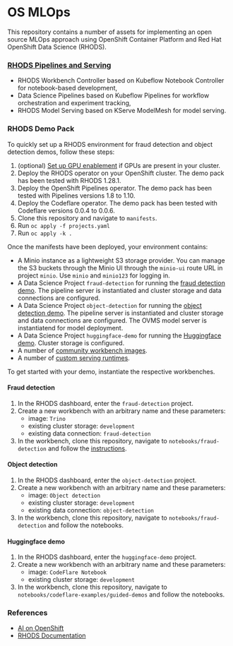 # OS MLOps

This repository contains a number of assets for implementing an open source MLOps approach using OpenShift Container Platform and Red Hat OpenShift Data Science (RHODS).

### [RHODS Pipelines and Serving](odh-kfp-modelmesh.md)

- RHODS Workbench Controller based on Kubeflow Notebook Controller for notebook-based development,
- Data Science Pipelines based on Kubeflow Pipelines for workflow orchestration and experiment tracking,
- RHODS Model Serving based on KServe ModelMesh for model serving.

### RHODS Demo Pack

To quickly set up a RHODS environment for fraud detection and object detection demos, follow these steps:
1. (optional) [Set up GPU enablement](gpu-enablement.md) if GPUs are present in your cluster.
2. Deploy the RHODS operator on your OpenShift cluster. The demo pack has been tested with RHODS 1.28.1.
3. Deploy the OpenShift Pipelines operator. The demo pack has been tested with Pipelines versions 1.8 to 1.10.
4. Deploy the Codeflare operator. The demo pack has been tested with Codeflare versions 0.0.4 to 0.0.6.
5. Clone this repository and navigate to `manifests`.
6. Run `oc apply -f projects.yaml`
7. Run `oc apply -k .`

Once the manifests have been deployed, your environment contains:
- A Minio instance as a lightweight S3 storage provider. You can manage the S3 buckets through the Minio UI through the `minio-ui` route URL in project `minio`. Use `minio` and `minio123` for logging in.
- A Data Science Project `fraud-detection` for running the [fraud detection demo](notebooks/fraud-detection/instructions.md). The pipeline server is instantiated and cluster storage and data connections are configured.
- A Data Science Project `object-detection` for running the [object detection demo](notebooks/object-detection-example). The pipeline server is instantiated and cluster storage and data connections are configured. The OVMS model server is instantiatend for model deployment.
- A Data Science Project `huggingface-demo` for running the [Huggingface demo](notebooks/codeflare-examples/guided-demos). Cluster storage is configured.
- A number of [community workbench images](manifests/odh/custom-notebooks.yaml).
- A number of [custom serving runtimes](manifests/odh/modelmesh/custom-serving-runtimes.yaml).

To get started with your demo, instantiate the respective workbenches.

#### Fraud detection

1. In the RHODS dashboard, enter the `fraud-detection` project.
2. Create a new workbench with an arbitrary name and these parameters:
    - image: `Trino`
    - existing cluster storage: `development`
    - existing data connection: `fraud-detection`
3. In the workbench, clone this repository, navigate to `notebooks/fraud-detection` and follow the [instructions](notebooks/fraud-detection/instructions.md).

#### Object detection

1. In the RHODS dashboard, enter the `object-detection` project.
2. Create a new workbench with an arbitrary name and these parameters:
    - image: `Object detection`
    - existing cluster storage: `development`
    - existing data connection: `object-detection`
3. In the workbench, clone this repository, navigate to `notebooks/fraud-detection` and follow the notebooks.

#### Huggingface demo

1. In the RHODS dashboard, enter the `huggingface-demo` project.
2. Create a new workbench with an arbitrary name and these parameters:
    - image: `CodeFlare Notebook`
    - existing cluster storage: `development`
3. In the workbench, clone this repository, navigate to `notebooks/codeflare-examples/guided-demos` and follow the notebooks.

### References

- [AI on OpenShift](https://ai-on-openshift.io/)
- [RHODS Documentation](https://access.redhat.com/documentation/en-us/red_hat_openshift_data_science_self-managed)